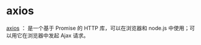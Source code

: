 # axios



[axios](https://github.com/axios/axios) ： 是一个基于 Promise 的 HTTP 库，可以在浏览器和 node.js 中使用；可以用它在浏览器中发起 Ajax 请求。
